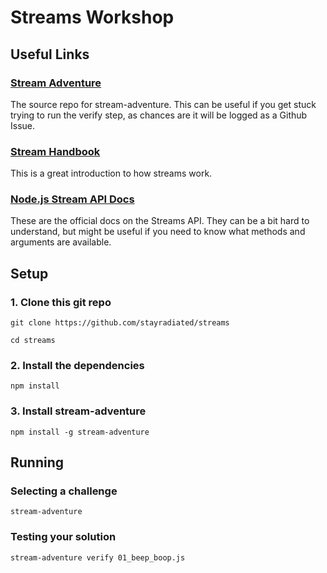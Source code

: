# Streams Workshop

## Useful Links

### [Stream Adventure](https://github.com/workshopper/stream-adventure)

The source repo for stream-adventure. This can be useful if you get stuck
trying to run the verify step, as chances are it will be logged as a Github
Issue.

### [Stream Handbook](https://github.com/substack/stream-handbook)

This is a great introduction to how streams work.

### [Node.js Stream API Docs](https://nodejs.org/api/stream.html)

These are the official docs on the Streams API. They can be a bit hard to
understand, but might be useful if you need to know what methods and arguments
are available.

## Setup

### 1. Clone this git repo

```shell
git clone https://github.com/stayradiated/streams

cd streams
```

### 2. Install the dependencies

```shell
npm install
```

### 3. Install stream-adventure

```shell
npm install -g stream-adventure
```

## Running

### Selecting a challenge

```shell
stream-adventure
```

### Testing your solution

```shell
stream-adventure verify 01_beep_boop.js
```
